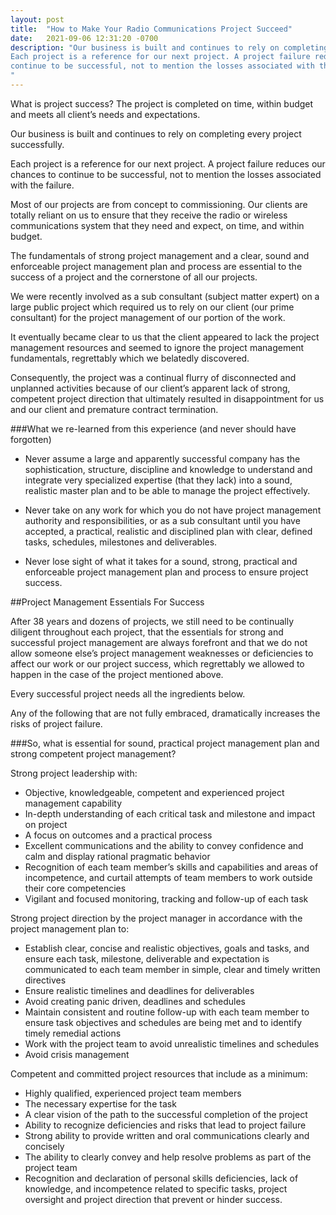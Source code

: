 ```yaml
---
layout: post
title:  "How to Make Your Radio Communications Project Succeed"
date:   2021-09-06 12:31:20 -0700
description: "Our business is built and continues to rely on completing every project successfully.
Each project is a reference for our next project. A project failure reduces our chances to
continue to be successful, not to mention the losses associated with the failure.
"
---
```

What is project success? The project is completed on time, within budget and meets all client’s
needs and expectations.

Our business is built and continues to rely on completing every project successfully.

Each project is a reference for our next project. A project failure reduces our chances to
continue to be successful, not to mention the losses associated with the failure.

Most of our projects are from concept to commissioning. Our clients are totally reliant on us to
ensure that they receive the radio or wireless communications system that they need and
expect, on time, and within budget.

The fundamentals of strong project management and a clear, sound and enforceable project
management plan and process are essential to the success of a project and the cornerstone of
all our projects.

We were recently involved as a sub consultant (subject matter expert) on a large public project
which required us to rely on our client (our prime consultant) for the project management of our
portion of the work.

It eventually became clear to us that the client appeared to lack the project management
resources and seemed to ignore the project management fundamentals, regrettably which we
belatedly discovered.

Consequently, the project was a continual flurry of disconnected and unplanned activities
because of our client’s apparent lack of strong, competent project direction that ultimately
resulted in disappointment for us and our client and premature contract termination.

###What we re-learned from this experience (and never should have forgotten)

- Never assume a large and apparently successful company has the sophistication,
structure, discipline and knowledge to understand and integrate very specialized expertise (that
they lack) into a sound, realistic master plan and to be able to manage the project effectively.

- Never take on any work for which you do not have project management authority and
responsibilities, or as a sub consultant until you have accepted, a practical, realistic and
disciplined plan with clear, defined tasks, schedules, milestones and deliverables.

- Never lose sight of what it takes for a sound, strong, practical and enforceable project
management plan and process to ensure project success.

##Project Management Essentials For Success

After 38 years and dozens of projects, we still need to be continually diligent throughout each
project, that the essentials for strong and successful project management are always forefront
and that we do not allow someone else’s project management weaknesses or deficiencies to
affect our work or our project success, which regrettably we allowed to happen in the case of the
project mentioned above.

Every successful project needs all the ingredients below.

Any of the following that are not fully embraced, dramatically increases the risks of project
failure.

###So, what is essential for sound, practical project management plan and strong competent project management?

Strong project leadership with:

- Objective, knowledgeable, competent and experienced project management capability
- In-depth understanding of each critical task and milestone and impact on project
- A focus on outcomes and a practical process
- Excellent communications and the ability to convey confidence and calm and
display rational pragmatic behavior
- Recognition of each team member’s skills and capabilities and areas of
incompetence, and curtail attempts of team members to work outside their core
competencies
- Vigilant and focused monitoring, tracking and follow-up of each task

Strong project direction by the project manager in accordance with the project
management plan to:

- Establish clear, concise and realistic objectives, goals and tasks, and ensure
each task, milestone, deliverable and expectation is communicated to each team
member in simple, clear and timely written directives
- Ensure realistic timelines and deadlines for deliverables
- Avoid creating panic driven, deadlines and schedules
- Maintain consistent and routine follow-up with each team member to ensure task
objectives and schedules are being met and to identify timely remedial actions
- Work with the project team to avoid unrealistic timelines and schedules
- Avoid crisis management

Competent and committed project resources that include as a minimum:

- Highly qualified, experienced project team members
- The necessary expertise for the task
- A clear vision of the path to the successful completion of the project
- Ability to recognize deficiencies and risks that lead to project failure
- Strong ability to provide written and oral communications clearly and concisely
- The ability to clearly convey and help resolve problems as part of the project
team
- Recognition and declaration of personal skills deficiencies, lack of knowledge,
and incompetence related to specific tasks, project oversight and project direction
that prevent or hinder success.

